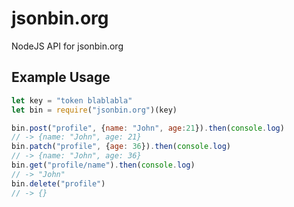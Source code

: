 # jsonbin.org
NodeJS API for jsonbin.org

## Example Usage
```js
let key = "token blablabla"
let bin = require("jsonbin.org")(key)

bin.post("profile", {name: "John", age:21}).then(console.log)
// -> {name: "John", age: 21}
bin.patch("profile", {age: 36}).then(console.log)
// -> {name: "John", age: 36}
bin.get("profile/name").then(console.log)
// -> "John"
bin.delete("profile")
// -> {}
```